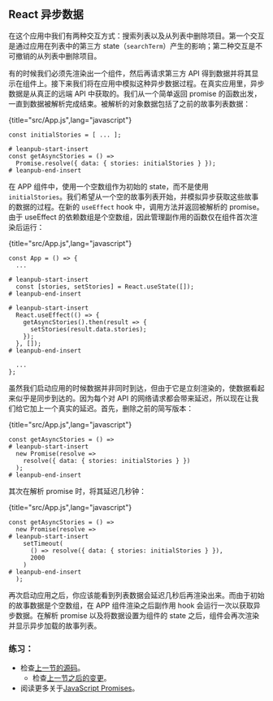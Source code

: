 ## React 异步数据

在这个应用中我们有两种交互方式：搜索列表以及从列表中删除项目。第一个交互是通过应用在列表中的第三方 state（`searchTerm`）产生的影响；第二种交互是不可撤销的从列表中删除项目。

有的时候我们必须先渲染出一个组件，然后再请求第三方 API 得到数据并将其显示在组件上。接下来我们将在应用中模拟这种异步数据过程。在真实应用里，异步数据是从真正的远端 API 中获取的。我们从一个简单返回 promise 的函数出发，一直到数据被解析完成结束。被解析的对象数据包括了之前的故事列表数据：

{title="src/App.js",lang="javascript"}
~~~~~~~
const initialStories = [ ... ];

# leanpub-start-insert
const getAsyncStories = () =>
  Promise.resolve({ data: { stories: initialStories } });
# leanpub-end-insert
~~~~~~~

在 APP 组件中，使用一个空数组作为初始的 state，而不是使用 `initialStories`。我们希望从一个空的故事列表开始，并模拟异步获取这些故事的数据的过程。在新的 `useEffect` hook 中，调用方法并返回被解析的 promise。由于 useEffect 的依赖数组是个空数组，因此管理副作用的函数仅在组件首次渲染后运行：

{title="src/App.js",lang="javascript"}
~~~~~~~
const App = () => {
  ...

# leanpub-start-insert
  const [stories, setStories] = React.useState([]);
# leanpub-end-insert

# leanpub-start-insert
  React.useEffect(() => {
    getAsyncStories().then(result => {
      setStories(result.data.stories);
    });
  }, []);
# leanpub-end-insert

  ...
};
~~~~~~~

虽然我们启动应用的时候数据并非同时到达，但由于它是立刻渲染的，使数据看起来似乎是同步到达的。因为每个对 API 的网络请求都会带来延迟，所以现在让我们给它加上一个真实的延迟。首先，删除之前的简写版本：

{title="src/App.js",lang="javascript"}
~~~~~~~
const getAsyncStories = () =>
# leanpub-start-insert
  new Promise(resolve =>
    resolve({ data: { stories: initialStories } })
  );
# leanpub-end-insert
~~~~~~~

其次在解析 promise 时，将其延迟几秒钟：

{title="src/App.js",lang="javascript"}
~~~~~~~
const getAsyncStories = () =>
  new Promise(resolve =>
# leanpub-start-insert
    setTimeout(
      () => resolve({ data: { stories: initialStories } }),
      2000
    )
# leanpub-end-insert
  );
~~~~~~~

再次启动应用之后，你应该能看到列表数据会延迟几秒后再渲染出来。而由于初始的故事数据是个空数组，在 APP 组件渲染之后副作用 hook 会运行一次以获取异步数据。在解析 promise 以及将数据设置为组件的 state 之后，组件会再次渲染并显示异步加载的故事列表。

### 练习：

* 检查[上一节的源码](https://codesandbox.io/s/github/the-road-to-learn-react/hacker-stories/tree/hs/React-Asynchronous-Data)。
  * 检查[上一节之后的变更](https://github.com/the-road-to-learn-react/hacker-stories/compare/hs/Inline-Handler-in-JSX...hs/React-Asynchronous-Data?expand=1)。
* 阅读更多关于[JavaScript Promises](https://developer.mozilla.org/en-US/docs/Web/JavaScript/Reference/Global_Objects/Promise)。
